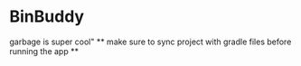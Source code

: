# BinBuddy
garbage is super cool"
**
make sure to sync project with gradle files before running the app
**

